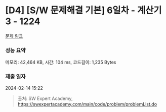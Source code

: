 # [D4] [S/W 문제해결 기본] 6일차 - 계산기3 - 1224 

[문제 링크](https://swexpertacademy.com/main/code/problem/problemDetail.do?contestProbId=AV14tDX6AFgCFAYD) 

### 성능 요약

메모리: 42,464 KB, 시간: 104 ms, 코드길이: 1,235 Bytes

### 제출 일자

2024-02-14 15:22



> 출처: SW Expert Academy, https://swexpertacademy.com/main/code/problem/problemList.do